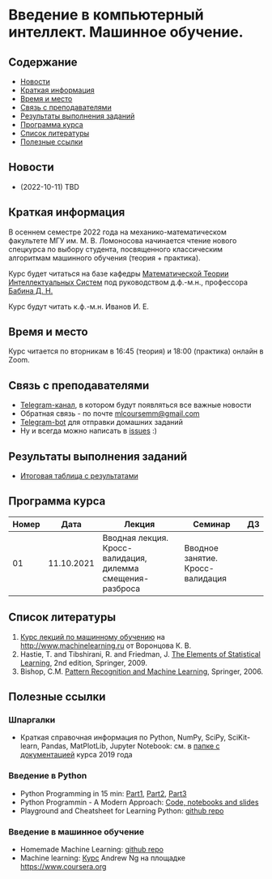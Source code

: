 # Введение в компьютерный интеллект. Машинное обучение.

## Содержание
* [Новости](#news)
* [Краткая информация](#info)
* [Время и место](#ww)
* [Связь с преподавателями](#feedback)
* [Результаты выполнения заданий](#marks)
* [Программа курса](#program)
* [Список литературы](#lit)
* [Полезные ссылки](#links)
## <a name="news" /> Новости

* (2022-10-11) TBD
## <a name="info" /> Краткая информация 
В осеннем семестре 2022 года на механико-математическом факультете МГУ им. М. В. Ломоносова начинается чтение нового спецкурса по выбору студента, посвященного классическим алгоритмам машинного обучения (теория + практика). 

Курс будет читаться на базе кафедры [Математической Теории Интеллектуальных Систем](http://intsys.msu.ru) под руководством д.ф.-м.н., профессора [Бабина Д. Н.](http://intsys.msu.ru/staff/babin/) 

Курс будут читать к.ф.-м.н. Иванов И. Е.
## <a name="ww" /> Время и место 
Курс читается по вторникам в 16:45 (теория) и 18:00 (практика) онлайн в Zoom. 
## <a name="feedback" /> Связь с преподавателями
* [Telegram-канал](https://t.me/joinchat/9IzmCnQIyvs2NjUy), в котором будут появляться все важные новости
* Обратная связь - по почте mlcoursemm@gmail.com
* [Telegram-bot](https://t.me/ml2022sharebot) для отправки домашних заданий
* Ну и всегда можно написать в [issues](https://github.com/mlcoursemm/ml2022autumn/issues) :)
## <a name="marks" /> Результаты выполнения заданий
* [Итоговая таблица с результатами](https://docs.google.com/spreadsheets/d/1iev2-p4fweLHtSnd-eXP3EIWKZt7gUVv9bGSzKn83_E/edit?usp=sharing)
## <a name="program" /> Программа курса 
| Номер         | Дата          | Лекция                                            | Семинар                                 | ДЗ            |
| ------------- | ------------- | -------------                                     | -------------                           | ------------- |
| 01            | 11.10.2021    | Вводная лекция. Кросс-валидация, дилемма смещения-разброса | Вводное занятие. Кросс-валидация | |


## <a name="lit" /> Список литературы
1. [Курс лекций по машинному обучению](http://www.machinelearning.ru/wiki/index.php?title=Машинное_обучение_%28курс_лекций%2C_К.В.Воронцов%29) на http://www.machinelearning.ru от Воронцова К. В.
1. Hastie, T. and Tibshirani, R. and Friedman, J. [The Elements of Statistical Learning](https://web.stanford.edu/~hastie/ElemStatLearn/printings/ESLII_print12.pdf), 2nd edition, Springer, 2009.
2. Bishop, C.M. [Pattern Recognition and Machine Learning](https://www.microsoft.com/en-us/research/uploads/prod/2006/01/Bishop-Pattern-Recognition-and-Machine-Learning-2006.pdf), Springer, 2006.
## <a name="links" /> Полезные ссылки 
### Шпаргалки
* Краткая справочная информация по Python, NumPy, SciPy, SciKit-learn, Pandas, MatPlotLib, Jupyter Notebook: см. в [папке с документацией](https://github.com/mlcoursemm/mlcoursemm2019spring/tree/master/cheatsheets) курса 2019 года
### Введение в Python
* Python Programming in 15 min: [Part1](https://towardsdatascience.com/python-programming-in-15-min-part-1-3ad2d773834c), [Part2](https://towardsdatascience.com/python-programming-in-15-min-part-2-480f78713544), [Part3](https://towardsdatascience.com/python-programming-in-15-min-part-3-ce882f9ab9b2)
* Python Programmin - A Modern Approach: [Code, notebooks and slides](https://github.com/vamsi/python-programming-modern-approach)
* Playground and Cheatsheet for Learning Python: [github repo](https://github.com/trekhleb/learn-python)
### Введение в машинное обучение
* Homemade Machine Learning: [github repo](https://github.com/trekhleb/homemade-machine-learning)
* Machine learning: [Курс](https://www.coursera.org/learn/machine-learning) Andrew Ng на площадке https://www.coursera.org
 
